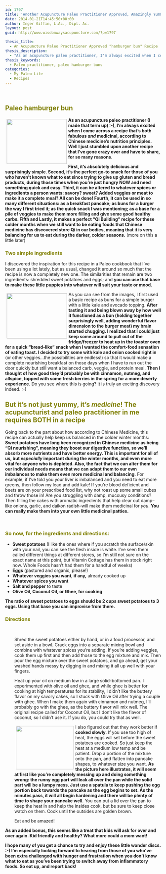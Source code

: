 ```yaml
---
id: 1797
title: 'Another Acupuncture Paleo Practitioner Approved, Amazingly Yummy and Filling Non-grain &#8220;bun/pancake&#8221; Recipe, Perfectly Balancing for Cold Winter Months'
date: 2014-01-21T14:45:50+00:00
author: Inger Giffin, L.Ac., Dipl. Ac.
layout: post
guid: http://www.wisdomwaysacupuncture.com/?p=1797

thesis_title:
  - An Acupuncture Paleo Practitioner Approved "hamburger bun" Recipe
thesis_description:
  - "As an acupuncture paleo practitioner, I'm always excited when I come across a recipe that not only tastes fabulous and is versatile, but is medicinal according the nutrition principles of Chinese Medicine. "
thesis_keywords:
  - Paleo practitioner, paleo hamburger buns
categories:
  - My Paleo Life
  - Recipes
---
```

&nbsp;

## <span style="color: #808000;">Paleo hamburger bun</span>

<img src="http://ih.constantcontact.com/fs124/1102844965003/img/175.jpg" alt="" width="194" height="145" align="left" border="0" hspace="5" vspace="5" />**As an acupuncture paleo practitioner (I made that term up) :-), I&#8217;m always excited when I come across a recipe that&#8217;s both fabulous _and_ medicinal, according to Chinese medicine&#8217;s nutrition principles. Well I just stumbled upon another recipe that I&#8217;ve gone crazy over and have to share, for so many reasons.**

**First, it&#8217;s absolutely delicious and surprisingly simple. Second, it&#8217;s the perfect go-to snack for those of you who haven&#8217;t known what to eat since trying to give up gluten and bread products, during those times when you&#8217;re just hungry NOW and need something quick and easy. Third, it can be altered to whatever spices or ingredients a person wants: savory? sweet? Added veggies or meat to make it a complete meal? All can be done! Fourth, it can be used in so many different situations: as a breakfast pancake; as buns for a burger the way I first tried it; as the quick snack I was mentioning; as a base for a pile of veggies to make them more filling and give some good healthy carbs. Fifth and Lastly, it makes a perfect &#8220;Qi Building&#8221; recipe for these colder months when we still want to be eating foods that Chinese medicine has discovered store Qi in our bodies, meaning that it is very balancing for us to eat during the darker, colder seasons.** (more on this a little later)

### <span style="color: #808000;">Two simple ingredients</span>

I discovered the inspiration for this recipe in a Paleo cookbook that I&#8217;ve been using a lot lately, but as usual, changed it around so much that the recipe is now a completely new one. The similarities that remain are two ingredients: shredded sweet potatoes and eggs; and **you can use that base to make these little puppies into whatever will suit your taste or mood.**

 <img src="http://ih.constantcontact.com/fs124/1102844965003/img/176.jpg" alt="" width="195" height="146" align="left" border="0" hspace="5" vspace="5" />As you can see from the images, I first used a basic recipe as buns for a simple burger with a little kale and avocado topping. **After tasting it and being blown away by how well it functioned as a bun (holding together surprisingly well, adding wonderful flavor dimension to the burger meat) my brain started chugging. I realized that I could just keep some around to pull out of the fridge/freezer to heat up in the toaster oven for a quick &#8220;bread-like&#8221; snack when I wanted the comfort-food sensation of eating toast. I decided to try some with kale and onion cooked right in** (or other veggies&#8230;the possibilities are endless!) so that it would make a complete nourishing breakfast on those days when I have to run out the door quickly but still want a balanced carb, veggie, and protein meal. **Then I thought of how good they&#8217;d probably be with cinnamon, nutmeg, and allspice, topped with some fresh berries in the spring for a more deserty experience.** Do you see where this is going? It is truly an exciting discovery indeed. :-)

## <span style="color: #808000;">But it&#8217;s not just yummy, it&#8217;s <em>medicine</em>! The acupuncturist and paleo practitioner in me requires BOTH in a recipe<br /> </span>

Going back to the part about how according to Chinese Medicine, this recipe can actually help keep us balanced in the colder winter months: **Sweet potatoes have long been recognized in Chinese medicine as being &#8220;Qi nourishing&#8221;, meaning they boost our digestive function, so we&#8217;ll absorb more nutrients and have better energy. This is important for all of us, but _especially_ important during the winter months, and even more vital for anyone who is depleted. Also, the fact that we can alter them for our individual needs means that we can adapt them to our own imbalances to make them even more medicinal and balancing.** For example, if I&#8217;ve told you your liver is imbalanced and you need to eat more greens, then follow my lead and add kale! If you&#8217;re blood deficient and beets are on your prescribed food list, why not roast up some small cubes and throw those in! Are you struggling with damp, mucousy conditions? Then filling the cakes with aromatic ingredients that help clear out damp&#8211;like onions, garlic, and daikon radish&#8211;will make them medicinal for _you_. **You can really make them into your own little medicinal patties.**

&nbsp;

### <span style="color: #808000;">So now, for the ingredients and directions:</span>

  * **Sweet potatoes** (I like the ones where if you scratch the surface/skin with your nail, you can see the flesh inside is white. I&#8217;ve seen them called different things at different stores, so I&#8217;m still not sure on the exact name at this point, but Vitamin Cottage has them in stock right now. Whole Foods hasn&#8217;t had them for a handful of weeks)
  * **Eggs** (pastured and organic, please!)
  * **Whatever veggies you want, if any,** already cooked up
  * **Whatever spices you want**
  * **Salt and pepper** to taste
  * **Olive Oil, Coconut Oil, or Ghee, for cooking**

**The ratio of sweet potatoes to eggs should be 2 cups sweet potatoes to 3 eggs. Using that base you can improvise from there.**

### <span style="color: #808000;"><strong>Directions </strong></span>

&nbsp;

<p style="padding-left: 30px;">
  Shred the sweet potatoes either by hand, or in a food processor, and set aside in a bowl. Crack eggs into a separate mixing bowl and combine with whatever spices you&#8217;re adding. If you&#8217;re adding veggies, cook them up first and then add those to the egg mixture and mix. Then pour the egg mixture over the sweet potatoes, and go ahead, get your washed hands messy by digging in and mixing it all up well with your fingers.
</p>

<p style="padding-left: 30px;">
  Heat up your oil on medium low in a large solid-bottomed pan. I experimented with olive oil and ghee, and while ghee is better for cooking at high temperatures for its stability, I didn&#8217;t like the buttery flavor on my savory cakes, so I stuck with Olive Oil after trying a couple with ghee. When I make them again with cinnamon and nutmeg, I&#8217;ll probably go with the ghee, as the buttery flavor will mix well. The original recipe called for Coconut Oil, but I don&#8217;t like the flavor of coconut, so I didn&#8217;t use it. If you do, you could try that as well.
</p>

<p style="padding-left: 30px;">
  <img src="http://ih.constantcontact.com/fs124/1102844965003/img/174.jpg" alt="" width="187" height="140" align="left" border="0" hspace="5" vspace="5" /> I also figured out that they work better if<strong> cooked slowly</strong>. If you use too high of heat, the eggs will set before the sweet potatoes are cooked. So just keep the heat at a medium low temp and be patient. Drop a portion of the mixture onto the pan, and flatten into pancake shapes, to whatever size you want. <strong>As the picture here illustrates, it will seem at first like you&#8217;re completely messing up and doing something wrong: the runny egg part will leak all over the pan while the solid part will be a lumpy mess. Just use a spatula to keep pushing the egg portion back towards the pancake as the egg begins to set. As the minutes pass, it will all begin hardening and there will be plenty of time to shape your pancake well.</strong> You can put a lid over the pan to keep the heat in and help the insides cook, but be sure to keep close watch on them. Cook until the outsides are golden brown.
</p>

<p style="padding-left: 30px;">
  Eat and be amazed!
</p>

**As an added bonus, this seems like a treat that kids will ask for over and over again. Kid friendly and healthy? What more could a mom want!**

**I hope many of you get a chance to try and enjoy these little wonder discs. :-) I&#8217;m especially looking forward to hearing from those of you who&#8217;ve been extra challenged with hunger and frustration when you don&#8217;t know what to eat as you&#8217;ve been trying to switch away from inflammatory foods. So eat up, and report back!** 

&nbsp;
